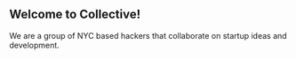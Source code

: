 ## Welcome to Collective!

We are a group of NYC based hackers that collaborate on startup ideas and development.
